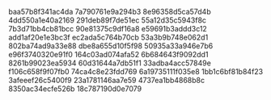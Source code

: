 baa57b8f341ac4da
7a790761e9a294b3
8e96358d5ca57d4b
4dd550a1e40a2169
291deb89f7de51ec
55a12d35c5943f8c
7b3d71bb4cb81bcc
90e81375c9df16a8
e59691b3addd3c12
add1af20e1e3bc3f
ec2ada5c764b70cb
53a3b9b748e062d1
802ba74ad9a33e88
dbe8a655d10f5f98
50935a33a946e7b6
e96f3740320e91f0
164c03ad074afa52
6b684643f9092dd1
8261b99023ea5934
60d31644a7db51f1
33adba4acc57849e
f106c658f9f07fb0
74ca4c8e23fdd769
6a19735111f035e8
1bb1c6bf81b84f23
3afeeef26c5400f9
23a1781146aa7e59
4737ea1bb4868b8c
8350ac34ecfe526b
18c787190d0e7079
